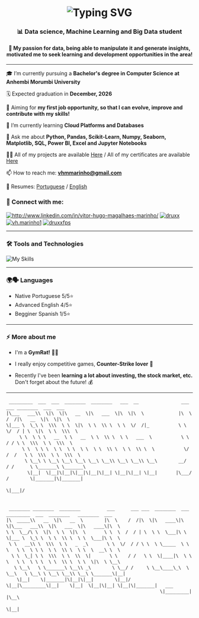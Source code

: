 <h1 align="center" href="https://git.io/typing-svg"><img src="https://readme-typing-svg.herokuapp.com?font=Fira+Code&weight=500&size=45&duration=4000&pause=2000&color=F7F7F7&center=true&vCenter=true&width=700&height=80&lines=%F0%9F%91%8B+Hey+there%2C+I'm+Vitor!;Welcome+to+my+profile!+%F0%9F%98%80" alt="Typing SVG" /></h1>
<h3 align="center">📊 Data science, Machine Learning and Big Data student</h3>
<h4 align="center">🚀 My passion for data, being able to manipulate it and generate insights,<br>motivated me to seek learning and development opportunities in the area!</h4>

---
🎓 I’m currently pursuing a **Bachelor's degree in Computer Science at Anhembi Morumbi University**

🗓️ Expected graduation in **December, 2026**

🎯 Aiming for **my first job opportunity, so that I can evolve, improve and contribute with my skills!**

🌱 I’m currently learning **Cloud Platforms and Databases**

💬 Ask me about **Python, Pandas, Scikit-Learn, Numpy, Seaborn, Matplotlib, SQL, Power BI, Excel and Jupyter Notebooks**

👨‍💻 All of my projects are available [Here](https://github.com/druxx1/Python-Projects) / All of my certificates are available [Here](https://drive.google.com/drive/folders/13jMS8vgSQfyrJdJmnEmegreyZ2K0Dii6?usp=drive_link)

📫 How to reach me: **vhmmarinho@gmail.com**

📄 Resumes: [Portuguese](https://drive.google.com/file/d/1QKw3I3jyvP0gi01rW60OMJRpyxKTWVay/view?usp=drive_link) / [English](https://drive.google.com/file/d/1yZSXFMT5Ty70W1uYy6SxPY6i7z-xbtGN/view?usp=drive_link)

<h3 align="left">🔗 Connect with me:</h3>
<p align="left">
<a href="http://www.linkedin.com/in/vitor-hugo-magalhaes-marinho/" target="blank"><img align="center" src="https://raw.githubusercontent.com/rahuldkjain/github-profile-readme-generator/master/src/images/icons/Social/linked-in-alt.svg" alt="http://www.linkedin.com/in/vitor-hugo-magalhaes-marinho/" height="30" width="40" /></a>
<a href="https://stackoverflow.com/users/31463516" target="blank"><img align="center" src="https://raw.githubusercontent.com/rahuldkjain/github-profile-readme-generator/master/src/images/icons/Social/stack-overflow.svg" alt="druxx" height="30" width="40" /></a>
<a href="https://instagram.com/vh.marinho1" target="blank"><img align="center" src="https://raw.githubusercontent.com/rahuldkjain/github-profile-readme-generator/master/src/images/icons/Social/instagram.svg" alt="vh.marinho1" height="30" width="40" /></a>
<a href="https://x.com/druxxfps" target="blank"><img align="center" src="https://raw.githubusercontent.com/rahuldkjain/github-profile-readme-generator/master/src/images/icons/Social/twitter.svg" alt="druxxfps" height="30" width="40" /></a>
</p>

---

### 🛠️ Tools and Technologies
![My Skills](https://go-skill-icons.vercel.app/api/icons?i=python,pandas,scikitlearn,numpy,seaborn,matplotlib,tensorflow,opencv,aws,mysql,excel,pbi,github,golang,java,jupyter,anaconda,vscode)

---

### 🌍🗣️ Languages

- Native Portuguese 5/5⭐
- Advanced English 4/5⭐
- Begginer Spanish 1/5⭐

---
### ⚡ More about me 

- I'm a **GymRat!** 🏋️‍♂️ 

- I really enjoy competitive games, **Counter-Strike lover** 🔫 

- Recently I've been **learning a lot about investing, the stock market, etc.** Don't forget about the future! 💰

---

```
 _________  ___  ___  ________  ________   ___  __                ___    ___ ________  ___  ___                           
|\___   ___\\  \|\  \|\   __  \|\   ___  \|\  \|\  \             |\  \  /  /|\   __  \|\  \|\  \                          
\|___ \  \_\ \  \\\  \ \  \|\  \ \  \\ \  \ \  \/  /|_           \ \  \/  / | \  \|\  \ \  \\\  \                         
     \ \  \ \ \   __  \ \   __  \ \  \\ \  \ \   ___  \           \ \    / / \ \  \\\  \ \  \\\  \                        
      \ \  \ \ \  \ \  \ \  \ \  \ \  \\ \  \ \  \\ \  \           \/  /  /   \ \  \\\  \ \  \\\  \                       
       \ \__\ \ \__\ \__\ \__\ \__\ \__\\ \__\ \__\\ \__\        __/  / /      \ \_______\ \_______\                      
        \|__|  \|__|\|__|\|__|\|__|\|__| \|__|\|__| \|__|       |\___/ /        \|_______|\|_______|                      
                                                                \|___|/                                                   
                                                                                                                          
                                                                                                                          
 ________ ________  ________          ___      ___ ___  ________  ___  _________  ___  ________   ________  ___           
|\  _____\\   __  \|\   __  \        |\  \    /  /|\  \|\   ____\|\  \|\___   ___\\  \|\   ___  \|\   ____\|\  \          
\ \  \__/\ \  \|\  \ \  \|\  \       \ \  \  /  / | \  \ \  \___|\ \  \|___ \  \_\ \  \ \  \\ \  \ \  \___|\ \  \         
 \ \   __\\ \  \\\  \ \   _  _\       \ \  \/  / / \ \  \ \_____  \ \  \   \ \  \ \ \  \ \  \\ \  \ \  \  __\ \  \        
  \ \  \_| \ \  \\\  \ \  \\  \|       \ \    / /   \ \  \|____|\  \ \  \   \ \  \ \ \  \ \  \\ \  \ \  \|\  \ \__\       
   \ \__\   \ \_______\ \__\\ _\        \ \__/ /     \ \__\____\_\  \ \__\   \ \__\ \ \__\ \__\\ \__\ \_______\|__|       
    \|__|    \|_______|\|__|\|__|        \|__|/       \|__|\_________\|__|    \|__|  \|__|\|__| \|__|\|_______|   ___     
                                                          \|_________|                                           |\__\    
                                                                                                                 \|__|    
                                                                                                                             
```     
<!--
<p align="left"> <a href="https://aws.amazon.com" target="_blank" rel="noreferrer"> <img src="https://raw.githubusercontent.com/devicons/devicon/master/icons/amazonwebservices/amazonwebservices-original-wordmark.svg" alt="aws" width="40" height="40"/> </a> <a href="https://golang.org" target="_blank" rel="noreferrer"> <img src="https://raw.githubusercontent.com/devicons/devicon/master/icons/go/go-original.svg" alt="go" width="40" height="40"/> </a> <a href="https://www.java.com" target="_blank" rel="noreferrer"> <img src="https://raw.githubusercontent.com/devicons/devicon/master/icons/java/java-original.svg" alt="java" width="40" height="40"/> </a> <a href="https://www.mysql.com/" target="_blank" rel="noreferrer"> <img src="https://raw.githubusercontent.com/devicons/devicon/master/icons/mysql/mysql-original-wordmark.svg" alt="mysql" width="40" height="40"/> </a> <a href="https://opencv.org/" target="_blank" rel="noreferrer"> <img src="https://www.vectorlogo.zone/logos/opencv/opencv-icon.svg" alt="opencv" width="40" height="40"/> </a> <a href="https://pandas.pydata.org/" target="_blank" rel="noreferrer"> <img src="https://raw.githubusercontent.com/devicons/devicon/2ae2a900d2f041da66e950e4d48052658d850630/icons/pandas/pandas-original.svg" alt="pandas" width="40" height="40"/> </a> <a href="https://www.python.org" target="_blank" rel="noreferrer"> <img src="https://raw.githubusercontent.com/devicons/devicon/master/icons/python/python-original.svg" alt="python" width="40" height="40"/> </a> <a href="https://pytorch.org/" target="_blank" rel="noreferrer"> <img src="https://www.vectorlogo.zone/logos/pytorch/pytorch-icon.svg" alt="pytorch" width="40" height="40"/> </a> <a href="https://scikit-learn.org/" target="_blank" rel="noreferrer"> <img src="https://upload.wikimedia.org/wikipedia/commons/0/05/Scikit_learn_logo_small.svg" alt="scikit_learn" width="40" height="40"/> </a> <a href="https://seaborn.pydata.org/" target="_blank" rel="noreferrer"> <img src="https://seaborn.pydata.org/_images/logo-mark-lightbg.svg" alt="seaborn" width="40" height="40"/> </a> <a href="https://www.tensorflow.org" target="_blank" rel="noreferrer"> <img src="https://www.vectorlogo.zone/logos/tensorflow/tensorflow-icon.svg" alt="tensorflow" width="40" height="40"/> </a> </p>

---

